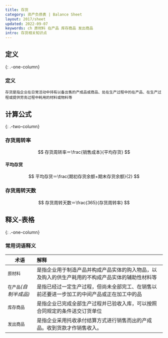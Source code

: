 ```yaml
---
title: 存货
category: 资产负债表 | Balance Sheet
layout: 2017/sheet
updated: 2022-09-07
keywords: ch 原材料 在产品 库存商品 发出商品
intro: 存货相关知识点
---
```



## 定义
{: .-one-column}

### 定义
```
存货是指企业在日常活动中持有以备出售的产成品或商品、处在生产过程中的在产品、在生产过程或提供劳务过程中耗用的材料或物料等
```

## 计算公式
{: .-two-column}

### 存货周转率
$$ 存货周转率＝\frac{销售成本}{平均存货} $$
#### 平均存货
$$ 平均存货＝\frac{期初存货余额+期末存货余额}{2} $$

### 存货周转天数
$$ 存货周转天数＝\frac{365}{存货周转率} $$


## 释义-表格
{: .-one-column}

### 常用词语释义

| 术语                     | 解释                                                                                                 |
| ------------------------ | :-------------------------------------------------------------------------------------------------- |
| `原材料`                 | 是指企业用于制造产品并构成产品实体的购入物品，以及购入的供生产耗用的不构成产品实体的辅助性材料等             |
| `在产品`_(自制半成品)_    | 是指已经过一定生产过程，但尚未全部完工、在销售以前还要进一步加工的中间产品或正在加工中的品                  |
| `库存商品`               | 是指企业已完成全部生产过程并已验收入库，可以按照合同规定的条件送交订货单位                                 |
| `发出商品`               | 是指企业采用托收承付结算方式进行销售而出的产成品。收到货款才作销售收入。                                   |
